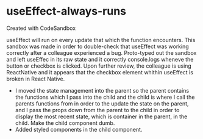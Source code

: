 # useEffect-always-runs
Created with CodeSandbox


useEffect will run on every update that which the function encounters. This sandbox was made in order to double-check
that useEffect was working correctly after a colleague experienced a bug. Proto-typed out the sandbox and left 
useEffec in its raw state and it correctly console.logs wheneve the button or checkbox is clicked.
Upon further review, the colleague is using ReactNative and it appears that the checkbox element whithin useEffect is 
broken in React Native. 

- I moved the state management into the parent so the parent contains the functions which I pass into the child and the child is where I call the parents functions from in order to the update the state on the parent, and I pass the props down from the parent to the child in order to display the most recent state, which is container in the parent, in the child. Make the child component dumb. 
- Added styled components in the child component. 

